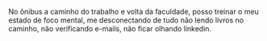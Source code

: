 No ônibus a caminho do trabalho e volta da faculdade, posso treinar o meu estado de foco mental, me desconectando de tudo não lendo livros no caminho, não verificando e-mails, não ficar olhando linkedin.